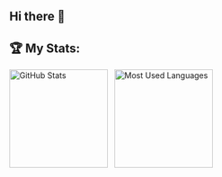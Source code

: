 ## Hi there 👋

<!--
**charltonkdev/charltonkdev** is a ✨ _special_ ✨ repository because its `README.md` (this file) appears on your GitHub profile.

Here are some ideas to get you started:

- 🔭 I’m currently working on ...
- 🌱 I’m currently learning ...
- 👯 I’m looking to collaborate on ...
- 🤔 I’m looking for help with ...
- 💬 Ask me about ...
- 📫 How to reach me: ...
- 😄 Pronouns: ...
- ⚡ Fun fact: ...
-->

## 🏆 My Stats:

<p>
    <img height=175 alt="GitHub Stats" src="https://github-readme-stats.vercel.app/api?username=charltonkdev&show_icons=true&count_private=true&theme=dark" />&nbsp;&nbsp;
    <img height=175 alt="Most Used Languages" src="https://github-readme-stats.vercel.app/api/top-langs/?username=charltonkdev&layout=compact&theme=dark" />&nbsp;&nbsp;
</p>
